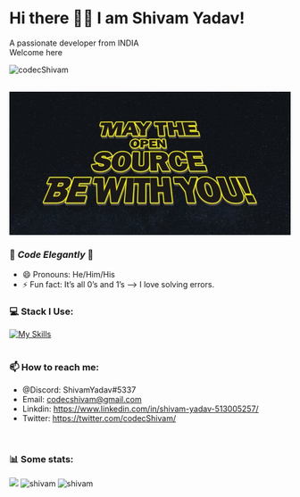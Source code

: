 # Hi there 👋🏻 I am Shivam Yadav! 
A passionate developer from INDIA<br>
Welcome here  
<p align="left"> <img src="https://komarev.com/ghpvc/?username=codecShivam&label=Profile%20views&color=0e75b6&style=flat" alt="codecShivam" /> </p>
<br>

<img src="https://github.com/codecShivam/codecShivam/blob/ae505263bf417e5c2591d17b5b860369247d5641/May-the-Open-Source-be-with-you-768x391.jpg"  alt="codecshivam" />
<br>

<!--
**codecShivam/codecShivam** is a ✨ _special_ ✨ repository because its `README.md` (this file) appears on your GitHub profile.
-->

### 💙 _Code Elegantly_ 💙
<!-- - 🔭 I’m currently working on .. -->
<!-- - 👯 I’m looking to collaborate on ... -->
<!-- - 🤔 I’m looking for help with ... -->
- 😄 Pronouns: He/Him/His
- ⚡ Fun fact: It’s all 0’s and 1’s
--> I love solving errors.

### 💻 Stack I Use:<br>
[![My Skills](https://skillicons.dev/icons?i=c,html,css,tailwind,javascript,react,git,bootstrap)](https://skillicons.dev) 
<br>
<br>
### 📫 How to reach me: 
- @Discord: ShivamYadav#5337
- Email: codecshivam@gmail.com
- Linkdin: https://www.linkedin.com/in/shivam-yadav-513005257/
- Twitter: https://twitter.com/codecShivam/
<br>
<h3> 📊 Some stats: </h3>
<img height="180em" src="https://github-readme-stats.vercel.app/api?username=codecShivam&show_icons=true&hide_border=true&&count_private=true&include_all_commits=true" /> 
<img src="https://github-readme-stats.vercel.app/api/top-langs?username=codecShivam&show_icons=true&locale=en&layout=compact" alt="shivam" />
<img src="https://github-readme-streak-stats.herokuapp.com/?user=codecShivam&" alt="shivam" />
<br>
